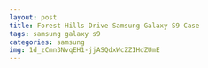 ```yaml
---
layout: post
title: Forest Hills Drive Samsung Galaxy S9 Case
tags: samsung galaxy s9
categories: samsung
img: 1d_zCmn3NvqEH1-jjASQdxWcZZIHdZUmE
---
```

